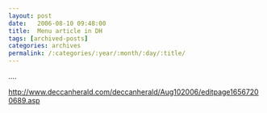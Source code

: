 ```yaml
---
layout: post
date:	2006-08-10 09:48:00
title:  Menu article in DH
tags: [archived-posts]
categories: archives
permalink: /:categories/:year/:month/:day/:title/
---
```

....


<A href="http://www.deccanherald.com/deccanherald/Aug102006/editpage16567200689.asp">http://www.deccanherald.com/deccanherald/Aug102006/editpage16567200689.asp</A>
